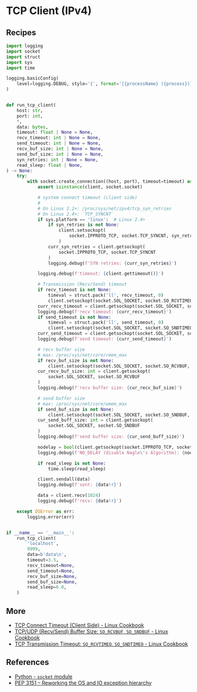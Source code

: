 # TCP Client (IPv4)

## Recipes

```python
import logging
import socket
import struct
import sys
import time

logging.basicConfig(
    level=logging.DEBUG, style='{', format='[{processName} ({process})] {message}'
)


def run_tcp_client(
    host: str,
    port: int,
    *,
    data: bytes,
    timeout: float | None = None,
    recv_timeout: int | None = None,
    send_timeout: int | None = None,
    recv_buf_size: int | None = None,
    send_buf_size: int | None = None,
    syn_retries: int | None = None,
    read_sleep: float | None,
) -> None:
    try:
        with socket.create_connection((host, port), timeout=timeout) as client:
            assert isinstance(client, socket.socket)

            # system connect timeout (client side)
            #
            # On Linux 2.2+: /proc/sys/net/ipv4/tcp_syn_retries
            # On Linux 2.4+: `TCP_SYNCNT`
            if sys.platform == 'linux':  # Linux 2.4+
                if syn_retries is not None:
                    client.setsockopt(
                        socket.IPPROTO_TCP, socket.TCP_SYNCNT, syn_retries
                    )
                curr_syn_retries = client.getsockopt(
                    socket.IPPROTO_TCP, socket.TCP_SYNCNT
                )
                logging.debug(f'SYN retries: {curr_syn_retries}')

            logging.debug(f'timeout: {client.gettimeout()}')

            # Transmission (Recv/Send) timeout
            if recv_timeout is not None:
                timeval = struct.pack('ll', recv_timeout, 0)
                client.setsockopt(socket.SOL_SOCKET, socket.SO_RCVTIMEO, timeval)
            curr_recv_timeout = client.getsockopt(socket.SOL_SOCKET, socket.SO_RCVTIMEO)
            logging.debug(f'recv timeout: {curr_recv_timeout}')
            if send_timeout is not None:
                timeval = struct.pack('ll', send_timeout, 0)
                client.setsockopt(socket.SOL_SOCKET, socket.SO_SNDTIMEO, timeval)
            curr_send_timeout = client.getsockopt(socket.SOL_SOCKET, socket.SO_SNDTIMEO)
            logging.debug(f'send timeout: {curr_send_timeout}')

            # recv buffer size
            # max: /proc/sys/net/core/rmem_max
            if recv_buf_size is not None:
                client.setsockopt(socket.SOL_SOCKET, socket.SO_RCVBUF, recv_buf_size)
            cur_recv_buf_size: int = client.getsockopt(
                socket.SOL_SOCKET, socket.SO_RCVBUF
            )
            logging.debug(f'recv buffer size: {cur_recv_buf_size}')

            # send buffer size
            # max: /proc/sys/net/core/wmem_max
            if send_buf_size is not None:
                client.setsockopt(socket.SOL_SOCKET, socket.SO_SNDBUF, send_buf_size)
            cur_send_buff_size: int = client.getsockopt(
                socket.SOL_SOCKET, socket.SO_SNDBUF
            )
            logging.debug(f'send buffer size: {cur_send_buff_size}')

            nodelay = bool(client.getsockopt(socket.IPPROTO_TCP, socket.TCP_NODELAY))
            logging.debug(f'NO_DELAY (disable Nagle\'s Algorithm): {nodelay}')

            if read_sleep is not None:
                time.sleep(read_sleep)

            client.sendall(data)
            logging.debug(f'sent: {data!r}')

            data = client.recv(1024)
            logging.debug(f'recv: {data!r}')

    except OSError as err:
        logging.error(err)


if __name__ == '__main__':
    run_tcp_client(
        'localhost',
        9999,
        data=b'data\n',
        timeout=3.5,
        recv_timeout=None,
        send_timeout=None,
        recv_buf_size=None,
        send_buf_size=None,
        read_sleep=6.0,
    )
```

## More

- [TCP Connect Timeout (Client Side) - Linux Cookbook](https://leven-cn.github.io/linux-cookbook/cookbook/admin/net/tcp_connect_timeout_client)
- [TCP/UDP (Recv/Send) Buffer Size: `SO_RCVBUF`, `SO_SNDBUF` - Linux Cookbook](https://leven-cn.github.io/linux-cookbook/cookbook/admin/net/buffer_size)
- [TCP Transmission Timeout: `SO_RCVTIMEO`, `SO_SNDTIMEO` - Linux Cookbook](https://leven-cn.github.io/linux-cookbook/cookbook/admin/net/tcp_transmission_timeout)

## References

- [Python - `socket` module](https://docs.python.org/3/library/socket.html)
- [PEP 3151 – Reworking the OS and IO exception hierarchy](https://peps.python.org/pep-3151/)
